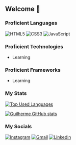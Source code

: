 ## Welcome 👋

### Proficient Languages

![HTML5](https://img.shields.io/badge/HTML-239120?style=for-the-badge&logo=html5&logoColor=white)
![CSS3](https://img.shields.io/badge/CSS-239120?&style=for-the-badge&logo=css3&logoColor=white)
![JavaScript](https://img.shields.io/badge/JavaScript-F7DF1E?style=for-the-badge&logo=javascript&logoColor=black)


### Proficient Technologies

- Learning

### Proficient Frameworks

- Learning

### My Stats

[![Top Used Languages](https://github-readme-stats.vercel.app/api/top-langs/?username=jggarcez&layout=compact&hide=hack,vim,assembly,scilab,elixir&theme=dark)](https://github.com/anuraghazra/github-readme-stats)

[![Guilherme GitHub stats](https://github-readme-stats.vercel.app/api?username=jggarcez&include_all_commits=true&count_private=true&show_icons=true&hide=prs&line_height=24&theme=dark)](https://github.com/anuraghazra/github-readme-stats)

### My Socials

[![Instagram](https://img.shields.io/badge/-Instagram-%23E4405F?style=for-the-badge&logo=instagram&logoColor=white)](https://instagram.com/jggarcez)
[![Gmail](https://img.shields.io/badge/-Gmail-%23333?style=for-the-badge&logo=gmail&logoColor=white)](mailto:jggarcez12@gmail.com)
[![Linkedin](https://img.shields.io/badge/-LinkedIn-%230077B5?style=for-the-badge&logo=linkedin&logoColor=white)](https://www.linkedin.com/in/guilherme-garcez-930711125/)
